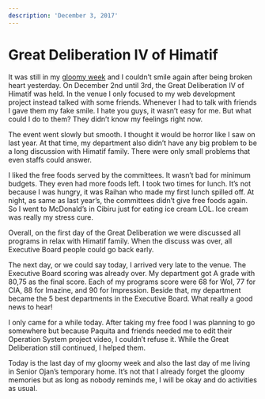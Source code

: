 ```yaml
---
description: 'December 3, 2017'
---
```


# Great Deliberation IV of Himatif

It was still in my [gloomy week](gloomy-week.md) and I couldn’t smile again after being broken heart yesterday. On December 2nd until 3rd, the Great Deliberation IV of Himatif was held. In the venue I only focused to my web development project instead talked with some friends. Whenever I had to talk with friends I gave them my fake smile. I hate you guys, it wasn’t easy for me. But what could I do to them? They didn’t know my feelings right now.

The event went slowly but smooth. I thought it would be horror like I saw on last year. At that time, my department also didn’t have any big problem to be a long discussion with Himatif family. There were only small problems that even staffs could answer.

I liked the free foods served by the committees. It wasn’t bad for minimum budgets. They even had more foods left. I took two times for lunch. It’s not because I was hungry, it was Raihan who made my first lunch spilled off. At night, as same as last year’s, the committees didn’t give free foods again. So I went to McDonald’s in Cibiru just for eating ice cream LOL. Ice cream was really my stress cure.

Overall, on the first day of the Great Deliberation we were discussed all programs in relax with Himatif family. When the discuss was over, all Executive Board people could go back early.

The next day, or we could say today, I arrived very late to the venue. The Executive Board scoring was already over. My department got A grade with 80,75 as the final score. Each of my programs score were 68 for WoI, 77 for CIA, 88 for Imazine, and 90 for Impression. Beside that, my department became the 5 best departments in the Executive Board. What really a good news to hear!

I only came for a while today. After taking my free food I was planning to go somewhere but because Paquita and friends needed me to edit their Operation System project video, I couldn’t refuse it. While the Great Deliberation still continued, I helped them.

Today is the last day of my gloomy week and also the last day of me living in Senior Ojan’s temporary home. It’s not that I already forget the gloomy memories but as long as nobody reminds me, I will be okay and do activities as usual.

